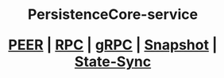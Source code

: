 <h1 align="center"> PersistenceCore-service
  
 [PEER](https://github.com/YTWOFUND/PersistenceCore-service/blob/main/PersistenceCore-Peer.md#-state-sync-peer-for-persistencecore-)   |   [RPC](https://github.com/YTWOFUND/PersistenceCore-service/blob/main/PersistenceCore-PRC.md#-public-rpc-endpoint-of-ytwofund-for-persistencecore-project-)   |   [gRPC](https://github.com/YTWOFUND/PersistenceCore-service/blob/main/PersistenceCore-gRPC.md#-public-grpc-endpoint-of-ytwofund-for-persistencecore-project-)    |   [Snapshot]()   |   [State-Sync]()
